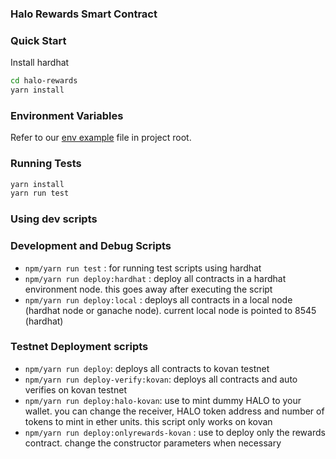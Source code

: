 ### Halo Rewards Smart Contract

### Quick Start

Install hardhat

```bash
cd halo-rewards
yarn install
```

### Environment Variables

Refer to our [env example](./.env.example) file in project root.

### Running Tests

```bash
yarn install
yarn run test
```

### Using dev scripts

### Development and Debug Scripts

- `npm/yarn run test` : for running test scripts using hardhat
- `npm/yarn run deploy:hardhat` : deploy all contracts in a hardhat environment node. this goes away after executing the script
- `npm/yarn run deploy:local` : deploys all contracts in a local node (hardhat node or ganache node). current local node is pointed to 8545 (hardhat)

### Testnet Deployment scripts

- `npm/yarn run deploy`: deploys all contracts to kovan testnet
- `npm/yarn run deploy-verify:kovan`: deploys all contracts and auto verifies on kovan testnet
- `npm/yarn run deploy:halo-kovan`: use to mint dummy HALO to your wallet. you can change the receiver, HALO token address and number of tokens to mint in ether units. this script only works on kovan
- `npm/yarn run deploy:onlyrewards-kovan` : use to deploy only the rewards contract. change the constructor parameters when necessary

